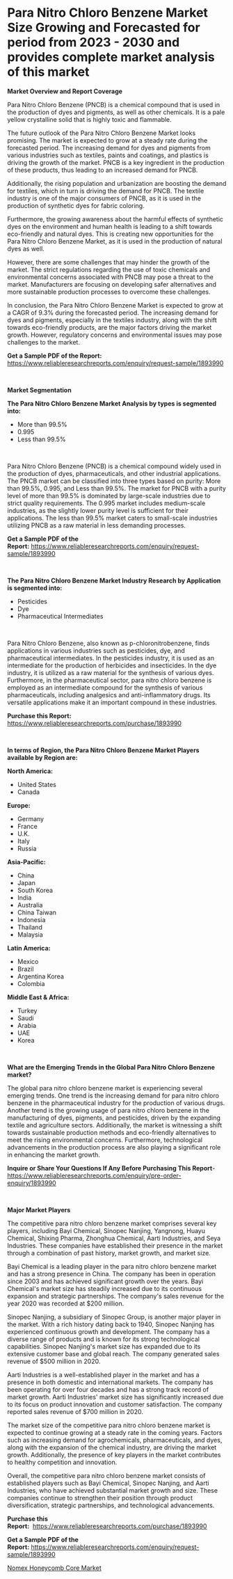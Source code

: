 <p><h1>Para Nitro Chloro Benzene Market Size Growing and Forecasted for period from 2023 - 2030 and provides complete market analysis of this market</h1></p><p><strong>Market Overview and Report Coverage</strong></p>
<p><p>Para Nitro Chloro Benzene (PNCB) is a chemical compound that is used in the production of dyes and pigments, as well as other chemicals. It is a pale yellow crystalline solid that is highly toxic and flammable.</p><p>The future outlook of the Para Nitro Chloro Benzene Market looks promising. The market is expected to grow at a steady rate during the forecasted period. The increasing demand for dyes and pigments from various industries such as textiles, paints and coatings, and plastics is driving the growth of the market. PNCB is a key ingredient in the production of these products, thus leading to an increased demand for PNCB.</p><p>Additionally, the rising population and urbanization are boosting the demand for textiles, which in turn is driving the demand for PNCB. The textile industry is one of the major consumers of PNCB, as it is used in the production of synthetic dyes for fabric coloring.</p><p>Furthermore, the growing awareness about the harmful effects of synthetic dyes on the environment and human health is leading to a shift towards eco-friendly and natural dyes. This is creating new opportunities for the Para Nitro Chloro Benzene Market, as it is used in the production of natural dyes as well.</p><p>However, there are some challenges that may hinder the growth of the market. The strict regulations regarding the use of toxic chemicals and environmental concerns associated with PNCB may pose a threat to the market. Manufacturers are focusing on developing safer alternatives and more sustainable production processes to overcome these challenges.</p><p>In conclusion, the Para Nitro Chloro Benzene Market is expected to grow at a CAGR of 9.3% during the forecasted period. The increasing demand for dyes and pigments, especially in the textiles industry, along with the shift towards eco-friendly products, are the major factors driving the market growth. However, regulatory concerns and environmental issues may pose challenges to the market.</p></p>
<p><strong>Get a Sample PDF of the Report:</strong> <a href="https://www.reliableresearchreports.com/enquiry/request-sample/1893990">https://www.reliableresearchreports.com/enquiry/request-sample/1893990</a></p>
<p>&nbsp;</p>
<p><strong>Market Segmentation</strong></p>
<p><strong>The Para Nitro Chloro Benzene Market Analysis by types is segmented into:</strong></p>
<p><ul><li>More than 99.5%</li><li>0.995</li><li>Less than 99.5%</li></ul></p>
<p>&nbsp;</p>
<p><p>Para Nitro Chloro Benzene (PNCB) is a chemical compound widely used in the production of dyes, pharmaceuticals, and other industrial applications. The PNCB market can be classified into three types based on purity: More than 99.5%, 0.995, and Less than 99.5%. The market for PNCB with a purity level of more than 99.5% is dominated by large-scale industries due to strict quality requirements. The 0.995 market includes medium-scale industries, as the slightly lower purity level is sufficient for their applications. The less than 99.5% market caters to small-scale industries utilizing PNCB as a raw material in less demanding processes.</p></p>
<p><strong>Get a Sample PDF of the Report:</strong>&nbsp;<a href="https://www.reliableresearchreports.com/enquiry/request-sample/1893990">https://www.reliableresearchreports.com/enquiry/request-sample/1893990</a></p>
<p>&nbsp;</p>
<p><strong>The Para Nitro Chloro Benzene Market Industry Research by Application is segmented into:</strong></p>
<p><ul><li>Pesticides</li><li>Dye</li><li>Pharmaceutical Intermediates</li></ul></p>
<p>&nbsp;</p>
<p><p>Para Nitro Chloro Benzene, also known as p-chloronitrobenzene, finds applications in various industries such as pesticides, dye, and pharmaceutical intermediates. In the pesticides industry, it is used as an intermediate for the production of herbicides and insecticides. In the dye industry, it is utilized as a raw material for the synthesis of various dyes. Furthermore, in the pharmaceutical sector, para nitro chloro benzene is employed as an intermediate compound for the synthesis of various pharmaceuticals, including analgesics and anti-inflammatory drugs. Its versatile applications make it an important compound in these industries.</p></p>
<p><strong>Purchase this Report:</strong>&nbsp; <a href="https://www.reliableresearchreports.com/purchase/1893990">https://www.reliableresearchreports.com/purchase/1893990</a></p>
<p>&nbsp;</p>
<p><strong>In terms of Region, the Para Nitro Chloro Benzene Market Players available by Region are:</strong></p>
<p>
    <p> <strong> North America: </strong>
        <ul>
            <li>United States</li>
            <li>Canada</li>
        </ul>
        </p> 
    <p> <strong> Europe: </strong>
        <ul>
            <li>Germany</li>
            <li>France</li>
            <li>U.K.</li>
            <li>Italy</li>
            <li>Russia</li>
        </ul>
        </p> 
    <p> <strong> Asia-Pacific: </strong>
        <ul>
            <li>China</li>
            <li>Japan</li>
            <li>South Korea</li>
            <li>India</li>
            <li>Australia</li>
            <li>China Taiwan</li>
            <li>Indonesia</li>
            <li>Thailand</li>
            <li>Malaysia</li>
        </ul>
        </p> 
    <p> <strong> Latin America: </strong>
        <ul>
            <li>Mexico</li>
            <li>Brazil</li>
            <li>Argentina Korea</li>
            <li>Colombia</li>
        </ul>
        </p> 
    <p> <strong> Middle East & Africa: </strong>
        <ul>
            <li>Turkey</li>
            <li>Saudi</li>
            <li>Arabia</li>
            <li>UAE</li>
            <li>Korea</li>
        </ul>
    </p>
    </p>
<p>&nbsp;</p>
<p><strong>What are the Emerging Trends in the Global Para Nitro Chloro Benzene market?</strong></p>
<p><p>The global para nitro chloro benzene market is experiencing several emerging trends. One trend is the increasing demand for para nitro chloro benzene in the pharmaceutical industry for the production of various drugs. Another trend is the growing usage of para nitro chloro benzene in the manufacturing of dyes, pigments, and pesticides, driven by the expanding textile and agriculture sectors. Additionally, the market is witnessing a shift towards sustainable production methods and eco-friendly alternatives to meet the rising environmental concerns. Furthermore, technological advancements in the production process are also playing a significant role in enhancing the market growth.</p></p>
<p><strong>Inquire or Share Your Questions If Any Before Purchasing This Report</strong>- <a href="https://www.reliableresearchreports.com/enquiry/pre-order-enquiry/1893990">https://www.reliableresearchreports.com/enquiry/pre-order-enquiry/1893990</a></p>
<p>&nbsp;</p>
<p><strong>Major Market Players</strong></p>
<p><p>The competitive para nitro chloro benzene market comprises several key players, including Bayi Chemical, Sinopec Nanjing, Yangnong, Huayu Chemical, Shixing Pharma, Zhonghua Chemical, Aarti Industries, and Seya Industries. These companies have established their presence in the market through a combination of past history, market growth, and market size.</p><p>Bayi Chemical is a leading player in the para nitro chloro benzene market and has a strong presence in China. The company has been in operation since 2003 and has achieved significant growth over the years. Bayi Chemical's market size has steadily increased due to its continuous expansion and strategic partnerships. The company's sales revenue for the year 2020 was recorded at $200 million.</p><p>Sinopec Nanjing, a subsidiary of Sinopec Group, is another major player in the market. With a rich history dating back to 1940, Sinopec Nanjing has experienced continuous growth and development. The company has a diverse range of products and is known for its strong technological capabilities. Sinopec Nanjing's market size has expanded due to its extensive customer base and global reach. The company generated sales revenue of $500 million in 2020.</p><p>Aarti Industries is a well-established player in the market and has a presence in both domestic and international markets. The company has been operating for over four decades and has a strong track record of market growth. Aarti Industries' market size has significantly increased due to its focus on product innovation and customer satisfaction. The company reported sales revenue of $700 million in 2020.</p><p>The market size of the competitive para nitro chloro benzene market is expected to continue growing at a steady rate in the coming years. Factors such as increasing demand for agrochemicals, pharmaceuticals, and dyes, along with the expansion of the chemical industry, are driving the market growth. Additionally, the presence of key players in the market contributes to healthy competition and innovation.</p><p>Overall, the competitive para nitro chloro benzene market consists of established players such as Bayi Chemical, Sinopec Nanjing, and Aarti Industries, who have achieved substantial market growth and size. These companies continue to strengthen their position through product diversification, strategic partnerships, and technological advancements.</p></p>
<p><strong>Purchase this Report:</strong>&nbsp;&nbsp;<a href="https://www.reliableresearchreports.com/purchase/1893990">https://www.reliableresearchreports.com/purchase/1893990</a></p>
<p></p>
<p><strong>Get a Sample PDF of the Report:</strong>&nbsp;<a href="https://www.reliableresearchreports.com/enquiry/request-sample/1893990">https://www.reliableresearchreports.com/enquiry/request-sample/1893990</a></p>
<p><p><a href="https://github.com/CliffMedina6/Market-Research-Report-List-2/blob/main/nomex-honeycomb-core-market.md">Nomex Honeycomb Core Market</a></p></p>